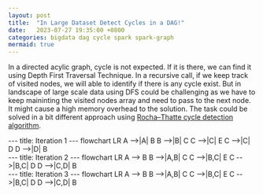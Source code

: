 ```yaml
---
layout: post
title:  "In Large Dataset Detect Cycles in a DAG!"
date:   2023-07-27 19:35:00 +0800
categories: bigdata dag cycle spark spark-graph
mermaid: true
---
```

In a directed acylic graph, cycle is not expected. If it is there, we can find it using Depth First Traversal Technique. In a recursive call, if we keep track of visited nodes, we will able to identify if there is any cycle exist. But in landscape of large scale data using DFS could be challenging as we have to keep maininting the visited nodes array and need to pass to the next node. It might cause a high memory overhead to the solution. The task could be solved in a bit different approach using [Rocha–Thatte cycle detection algorithm](https://en.wikipedia.org/wiki/Rocha–Thatte_cycle_detection_algorithm).

<div class="mermaid">
---
title: Iteration 1
---
flowchart LR
        A -->|A| B
        B -->|B| C
        C -->|C| E
        C -->|C| D
        D -->|D| B
</div>

<div class="mermaid">
---
title: Iteration 2
---
flowchart LR
        A --> B
        B -->|A,B| C
        C -->|B,C| E
        C -->|B,C| D
        D -->|C,D| B
</div>
<div class="mermaid">
---
title: Iteration 3
---
flowchart LR
        A --> B
        B -->|A,B| C
        C -->|B,C| E
        C -->|B,C| D
        D -->|C,D| B
</div>

